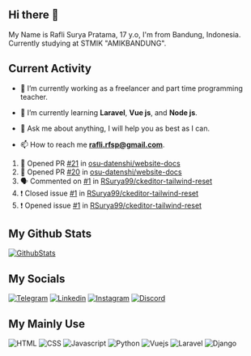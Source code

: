 ## Hi there 👋

My Name is Rafli Surya Pratama, 17 y.o, I'm from Bandung, Indonesia. Currently studying at STMIK "AMIKBANDUNG".

## Current Activity

- 🔭 I’m currently working as a freelancer and part time programming teacher.

- 🌱 I’m currently learning **Laravel**, **Vue js**, and **Node js**.

- 💬 Ask me about anything, I will help you as best as I can.

- 📫 How to reach me **rafli.rfsp@gmail.com**.

<!-- ## Recent Activity -->

<!--START_SECTION:activity-->
1. 💪 Opened PR [#21](https://github.com/osu-datenshi/website-docs/pull/21) in [osu-datenshi/website-docs](https://github.com/osu-datenshi/website-docs)
2. 💪 Opened PR [#20](https://github.com/osu-datenshi/website-docs/pull/20) in [osu-datenshi/website-docs](https://github.com/osu-datenshi/website-docs)
3. 🗣 Commented on [#1](https://github.com/RSurya99/ckeditor-tailwind-reset/issues/1) in [RSurya99/ckeditor-tailwind-reset](https://github.com/RSurya99/ckeditor-tailwind-reset)
4. ❗️ Closed issue [#1](https://github.com/RSurya99/ckeditor-tailwind-reset/issues/1) in [RSurya99/ckeditor-tailwind-reset](https://github.com/RSurya99/ckeditor-tailwind-reset)
5. ❗️ Opened issue [#1](https://github.com/RSurya99/ckeditor-tailwind-reset/issues/1) in [RSurya99/ckeditor-tailwind-reset](https://github.com/RSurya99/ckeditor-tailwind-reset)
<!--END_SECTION:activity-->



## My Github Stats

[![GithubStats](https://github-readme-stats.vercel.app/api?username=rsurya99&show_icons=true&theme=tokyonight)](https://github.com/rsurya99)

## My Socials

[![Telegram](https://img.shields.io/badge/Telegram-2CA5E0?style=for-the-badge&logo=telegram&logoColor=white)](https://t.me/Rsurya99)
[![Linkedin](https://img.shields.io/badge/LinkedIn-0077B5?style=for-the-badge&logo=linkedin&logoColor=white)](https://www.linkedin.com/in/rafli-surya-pratama-606962220)
[![Instagram](https://img.shields.io/badge/Instagram-E4405F?style=for-the-badge&logo=instagram&logoColor=white)](https://www.instagram.com/rsurya99/)
[![Discord](https://img.shields.io/badge/Discord-7289DA?style=for-the-badge&logo=discord&logoColor=white)](https://discordapp.com/users/438594052514906112/)

## My Mainly Use

![HTML](https://img.shields.io/badge/HTML5-E34F26?style=for-the-badge&logo=html5&logoColor=white)
![CSS](https://img.shields.io/badge/CSS3-1572B6?style=for-the-badge&logo=css3&logoColor=white)
![Javascript](https://img.shields.io/badge/JavaScript-323330?style=for-the-badge&logo=javascript&logoColor=F7DF1E)
![Python](https://img.shields.io/badge/Python-3776AB?style=for-the-badge&logo=python&logoColor=white)
![Vuejs](https://img.shields.io/badge/Vue.js-35495E?style=for-the-badge&logo=vuedotjs&logoColor=4FC08D)
![Laravel](https://img.shields.io/badge/Laravel-FF2D20?style=for-the-badge&logo=laravel&logoColor=white)
![Django](https://img.shields.io/badge/Django-092E20?style=for-the-badge&logo=django&logoColor=white)

<!-- ## Problem Solving Skill

[![Leetcode](https://img.shields.io/badge/-LeetCode-FFA116?style=for-the-badge&logo=LeetCode&logoColor=black)](https://leetcode.com/RSurya/) -->

